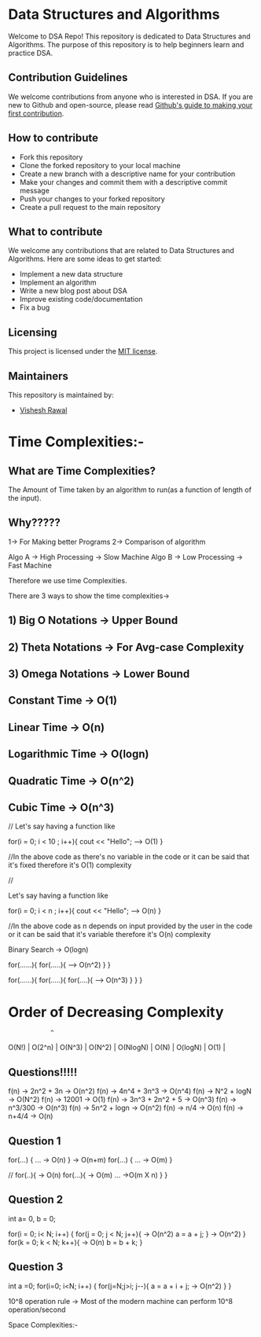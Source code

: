 
# Data Structures and Algorithms

Welcome to DSA Repo! This repository is dedicated to Data Structures and Algorithms. The purpose of this repository is to help beginners learn and practice DSA.


## Contribution Guidelines

We welcome contributions from anyone who is interested in DSA. If you are new to Github and open-source, please read [Github's guide to making your first contribution](https://github.com/firstcontributions/first-contributions).


## How to contribute

- Fork this repository
- Clone the forked repository to your local machine
- Create a new branch with a descriptive name for your contribution
- Make your changes and commit them with a descriptive commit message
- Push your changes to your forked repository
- Create a pull request to the main repository

## What to contribute

We welcome any contributions that are related to Data Structures and Algorithms. Here are some ideas to get started:

- Implement a new data structure
- Implement an algorithm
- Write a new blog post about DSA
- Improve existing code/documentation
- Fix a bug

## Licensing

This project is licensed under the [MIT license](https://opensource.org/license/mit/).

## Maintainers
This repository is maintained by:
- [Vishesh Rawal](https://github.com/visheshrwl)



<!-- ## Acknowledgements
 We would like to thank the following contributors:



Thank you for your contributions! -->






# Time Complexities:- 

## What are Time Complexities?
The Amount of Time taken by an algorithm to run(as a function of length of the input).


## Why?????

1-> For Making better Programs
2-> Comparison of algorithm


Algo A -> High Processing -> Slow Machine
Algo B -> Low Processing  -> Fast Machine

Therefore we use time Complexities.

There are 3 ways to show the time complexities->

## 1) Big O Notations -> Upper Bound
## 2) Theta Notations -> For Avg-case Complexity
## 3) Omega Notations -> Lower Bound

## Constant Time -> O(1)
## Linear Time -> O(n)
## Logarithmic Time -> O(logn)
## Quadratic Time -> O(n^2)
## Cubic Time -> O(n^3)

//
Let's say having a function like 

for(i = 0; i < 10 ; i++){
    cout << "Hello";                -->  O(1)
}

//In the above code as there's no variable in the code or it can be said that it's fixed therefore it's O(1) complexity



//

Let's say having a function like 

for(i = 0; i < n ; i++){
    cout << "Hello";                -->  O(n)
}

//In the above code as n depends on input provided by the user in the code or it can be said that it's variable therefore it's O(n) complexity

 Binary Search -> O(logn)

for(......){
    for(.....){
                                --> O(n^2)
    }
}

for(......){
    for(.....){
        for(....){
                                --> O(n^3)
        }
    }
}

# Order of Decreasing Complexity


                ^
O(N!)           |
O(2^n)          |
O(N^3)          |
O(N^2)          |
O(NlogN)        |
O(N)            |
O(logN)         |
O(1)            |

## Questions!!!!!

f(n) -> 2n^2 + 3n       -> O(n^2)
f(n) -> 4n^4 + 3n^3     -> O(n^4)
f(n) -> N^2 + logN      -> O(N^2)
f(n) -> 12001           -> O(1)
f(n) -> 3n^3 + 2n^2 + 5 -> O(n^3)
f(n) -> n^3/300         -> O(n^3)
f(n) -> 5n^2 + logn     -> O(n^2)
f(n) -> n/4             -> O(n)
f(n) -> n+4/4             -> O(n)


## Question 1
for(...) {
    ...             -> O(n)
}                                 -> O(n+m)
for(...) {
    ...             -> O(m)
}

//
for(..){           -> O(n)
    for(...){      -> O(m)
        ...                        ->O(m X n)
    }
}


## Question 2
int a= 0, b = 0;

for(i = 0; i< N; i++) {
    for(j = 0; j < N; j++){   -> O(n^2)
        a = a + j;
    }                                   -> O(n^2)
}
for(k = 0; k < N; k++){       -> O(n)
    b = b + k;
}



## Question 3
int a =0;
for(i=0; i<N; i++) {
    for(j=N;j>i; j--){
        a = a + i + j;          -> O(n^2)
    }
}

10^8 operation rule -> Most of the modern machine can perform 10^8 operation/second
































Space Complexities:-